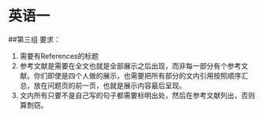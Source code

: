 # 英语一
##第三组
要求：
1. 需要有References的标题
2. 参考文献是需要在全文也就是全部展示之后出现，而非每一部分有个参考文献。你们即使是四个人做的展示，也需要把所有部分的文内引用按照顺序汇总，放在问题页的前一页，也就是展示内容最后呈现。
3. 文内所有只要不是自己写的句子都需要标明出处，然后在参考文献列出，否则算剽窃。

